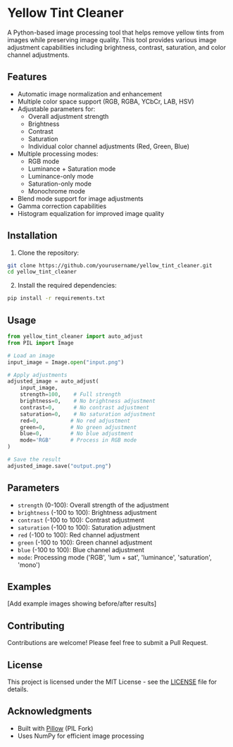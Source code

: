# Yellow Tint Cleaner

A Python-based image processing tool that helps remove yellow tints from images while preserving image quality. This tool provides various image adjustment capabilities including brightness, contrast, saturation, and color channel adjustments.

## Features

- Automatic image normalization and enhancement
- Multiple color space support (RGB, RGBA, YCbCr, LAB, HSV)
- Adjustable parameters for:
  - Overall adjustment strength
  - Brightness
  - Contrast
  - Saturation
  - Individual color channel adjustments (Red, Green, Blue)
- Multiple processing modes:
  - RGB mode
  - Luminance + Saturation mode
  - Luminance-only mode
  - Saturation-only mode
  - Monochrome mode
- Blend mode support for image adjustments
- Gamma correction capabilities
- Histogram equalization for improved image quality

## Installation

1. Clone the repository:
```bash
git clone https://github.com/yourusername/yellow_tint_cleaner.git
cd yellow_tint_cleaner
```

2. Install the required dependencies:
```bash
pip install -r requirements.txt
```

## Usage

```python
from yellow_tint_cleaner import auto_adjust
from PIL import Image

# Load an image
input_image = Image.open("input.png")

# Apply adjustments
adjusted_image = auto_adjust(
    input_image,
    strength=100,    # Full strength
    brightness=0,    # No brightness adjustment
    contrast=0,      # No contrast adjustment
    saturation=0,    # No saturation adjustment
    red=0,          # No red adjustment
    green=0,        # No green adjustment
    blue=0,         # No blue adjustment
    mode='RGB'      # Process in RGB mode
)

# Save the result
adjusted_image.save("output.png")
```

## Parameters

- `strength` (0-100): Overall strength of the adjustment
- `brightness` (-100 to 100): Brightness adjustment
- `contrast` (-100 to 100): Contrast adjustment
- `saturation` (-100 to 100): Saturation adjustment
- `red` (-100 to 100): Red channel adjustment
- `green` (-100 to 100): Green channel adjustment
- `blue` (-100 to 100): Blue channel adjustment
- `mode`: Processing mode ('RGB', 'lum + sat', 'luminance', 'saturation', 'mono')

## Examples

[Add example images showing before/after results]

## Contributing

Contributions are welcome! Please feel free to submit a Pull Request.

## License

This project is licensed under the MIT License - see the [LICENSE](LICENSE) file for details.

## Acknowledgments

- Built with [Pillow](https://pillow.readthedocs.io/) (PIL Fork)
- Uses NumPy for efficient image processing 